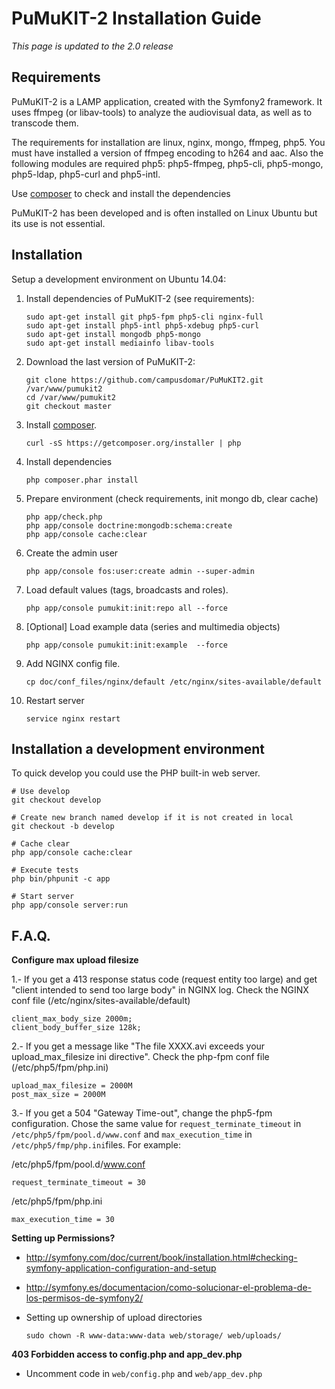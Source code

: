 PuMuKIT-2 Installation Guide
====================================

*This page is updated to the 2.0 release* 

Requirements
-------------------------------------

PuMuKIT-2 is a LAMP application, created with the Symfony2 framework. It uses ffmpeg (or libav-tools) to analyze the audiovisual data, as well as to transcode them.

The requirements for installation are linux, nginx, mongo, ffmpeg, php5. You must have installed a version of ffmpeg encoding to h264 and aac. Also the following modules are required php5: php5-ffmpeg, php5-cli, php5-mongo, php5-ldap, php5-curl and php5-intl.

Use [composer](https://getcomposer.org/) to check and install the dependencies

PuMuKIT-2 has been developed and is often installed on Linux Ubuntu but its use is not essential.

Installation
-------------------------------------

Setup a development environment on Ubuntu 14.04:

1. Install dependencies of PuMuKIT-2 (see requirements):

    ```
    sudo apt-get install git php5-fpm php5-cli nginx-full
    sudo apt-get install php5-intl php5-xdebug php5-curl
    sudo apt-get install mongodb php5-mongo 
    sudo apt-get install mediainfo libav-tools
    ```

2. Download the last version of PuMuKIT-2:

    ```
    git clone https://github.com/campusdomar/PuMuKIT2.git /var/www/pumukit2
    cd /var/www/pumukit2
    git checkout master
    ```

3. Install [composer](https://getcomposer.org/).

    ```
    curl -sS https://getcomposer.org/installer | php
    ```

4. Install dependencies

    ```
    php composer.phar install
    ```

5. Prepare environment (check requirements, init mongo db, clear cache)

    ```
    php app/check.php
    php app/console doctrine:mongodb:schema:create
    php app/console cache:clear
    ```

6. Create the admin user

    ```
    php app/console fos:user:create admin --super-admin
    ```
    
7. Load default values (tags, broadcasts and roles).

    ```
    php app/console pumukit:init:repo all --force
    ```

8. [Optional] Load example data (series and multimedia objects)

    ```
    php app/console pumukit:init:example  --force    
    ```
    
9. Add NGINX config file.

    ```
    cp doc/conf_files/nginx/default /etc/nginx/sites-available/default
    ```

10. Restart server

    ```
    service nginx restart 
    ```


Installation a development environment
-------------------------------------

To quick develop you could use the PHP built-in web server.

```
# Use develop
git checkout develop

# Create new branch named develop if it is not created in local
git checkout -b develop

# Cache clear
php app/console cache:clear

# Execute tests
php bin/phpunit -c app

# Start server
php app/console server:run
```

F.A.Q.
-------------------------------------

**Configure max upload filesize**

1.- If you get a 413 response status code (request entity too large) and get "client intended to send too large body" in NGINX log. Check the NGINX conf file (/etc/nginx/sites-available/default)

```
client_max_body_size 2000m;
client_body_buffer_size 128k;
```

2.- If you get a message like "The file XXXX.avi exceeds your upload_max_filesize ini directive". Check the php-fpm conf file (/etc/php5/fpm/php.ini)

```
upload_max_filesize = 2000M
post_max_size = 2000M
```

3.- If you get a 504 "Gateway Time-out", change the php5-fpm configuration. Chose the same value for `request_terminate_timeout` in `/etc/php5/fpm/pool.d/www.conf` and `max_execution_time` in `/etc/php5/fmp/php.ini`files. For example:

/etc/php5/fpm/pool.d/www.conf

```
request_terminate_timeout = 30
```

/etc/php5/fpm/php.ini

```
max_execution_time = 30
```


**Setting up Permissions?**

 * http://symfony.com/doc/current/book/installation.html#checking-symfony-application-configuration-and-setup
 * http://symfony.es/documentacion/como-solucionar-el-problema-de-los-permisos-de-symfony2/
 * Setting up ownership of upload directories

    ```
    sudo chown -R www-data:www-data web/storage/ web/uploads/
    ```

**403 Forbidden access to config.php and app_dev.php**

 * Uncomment code in `web/config.php` and `web/app_dev.php`